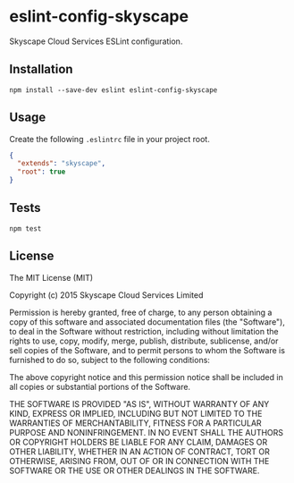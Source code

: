 # eslint-config-skyscape

Skyscape Cloud Services ESLint configuration.

## Installation

    npm install --save-dev eslint eslint-config-skyscape

## Usage

Create the following `.eslintrc` file in your project root.

```json
{
  "extends": "skyscape",
  "root": true
}
```

## Tests

    npm test

## License

The MIT License (MIT)

Copyright (c) 2015 Skyscape Cloud Services Limited

Permission is hereby granted, free of charge, to any person obtaining a copy of this software and associated documentation files (the "Software"), to deal in the Software without restriction, including without limitation the rights to use, copy, modify, merge, publish, distribute, sublicense, and/or sell copies of the Software, and to permit persons to whom the Software is furnished to do so, subject to the following conditions:

The above copyright notice and this permission notice shall be included in all copies or substantial portions of the Software.

THE SOFTWARE IS PROVIDED "AS IS", WITHOUT WARRANTY OF ANY KIND, EXPRESS OR IMPLIED, INCLUDING BUT NOT LIMITED TO THE WARRANTIES OF MERCHANTABILITY, FITNESS FOR A PARTICULAR PURPOSE AND NONINFRINGEMENT. IN NO EVENT SHALL THE AUTHORS OR COPYRIGHT HOLDERS BE LIABLE FOR ANY CLAIM, DAMAGES OR OTHER LIABILITY, WHETHER IN AN ACTION OF CONTRACT, TORT OR OTHERWISE, ARISING FROM, OUT OF OR IN CONNECTION WITH THE SOFTWARE OR THE USE OR OTHER DEALINGS IN THE SOFTWARE.
